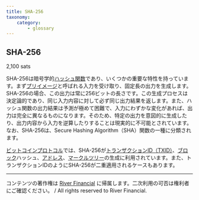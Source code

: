 ```yaml
---
title: SHA-256
taxonomy:
    category:
        - glossary
---
```


## SHA-256
2,100 sats

SHA-256は暗号学的[ハッシュ関数](https://lostinbitcoin.sakuraweb.com/glossary/hash_function/)であり、いくつかの重要な特性を持っています。まず[プリイメージ](https://lostinbitcoin.sakuraweb.com/glossary/preimage/)と呼ばれる入力を受け取り、固定長の出力を生成します。SHA-256の場合、この出力は常に256ビットの長さです。この生成プロセスは決定論的であり、同じ入力内容に対して必ず同じ出力結果を返します。また、ハッシュ関数の出力結果は予測が極めて困難で、入力にわずかな変化があれば、出力は完全に異なるものになります。そのため、特定の出力を意図的に生成したり、出力内容から入力を逆算したりすることは現実的に不可能とされています。なお、SHA-256は、Secure Hashing Algorithm（SHA）関数の一種に分類されます。

[ビットコインプロトコル](https://lostinbitcoin.sakuraweb.com/glossary/protocol/)では、SHA-256が[トランザクションID（TXID）](https://lostinbitcoin.sakuraweb.com/glossary/txid/)、[ブロック](https://lostinbitcoin.sakuraweb.com/glossary/block/)ハッシュ、[アドレス](https://lostinbitcoin.sakuraweb.com/glossary/address/)、[マークルツリー](https://lostinbitcoin.sakuraweb.com/glossary/merkle_tree/)の生成に利用されています。また、トランザクションIDのようにSHA-256が二重適用されるケースもあります。

---
コンテンツの著作権は [River Financial](https://river.com/) に帰属します。二次利用の可否は権利者にご確認ください。 / All rights reserved to River Financial.
